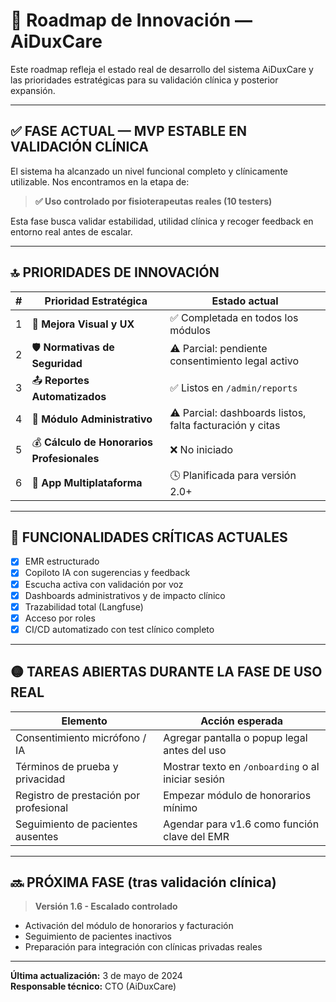 # 🧠 Roadmap de Innovación — AiDuxCare

Este roadmap refleja el estado real de desarrollo del sistema AiDuxCare y las prioridades estratégicas para su validación clínica y posterior expansión.

---

## ✅ FASE ACTUAL — MVP ESTABLE EN VALIDACIÓN CLÍNICA

El sistema ha alcanzado un nivel funcional completo y clínicamente utilizable. Nos encontramos en la etapa de:

> **✅ Uso controlado por fisioterapeutas reales (10 testers)**

Esta fase busca validar estabilidad, utilidad clínica y recoger feedback en entorno real antes de escalar.

---

## 🔝 PRIORIDADES DE INNOVACIÓN

| # | Prioridad Estratégica                    | Estado actual               |
|---|------------------------------------------|-----------------------------|
| 1 | 🎨 **Mejora Visual y UX**                | ✅ Completada en todos los módulos |
| 2 | 🛡️ **Normativas de Seguridad**           | ⚠️ Parcial: pendiente consentimiento legal activo |
| 3 | 📤 **Reportes Automatizados**            | ✅ Listos en `/admin/reports` |
| 4 | 🏥 **Módulo Administrativo**             | ⚠️ Parcial: dashboards listos, falta facturación y citas |
| 5 | 💰 **Cálculo de Honorarios Profesionales** | ❌ No iniciado |
| 6 | 📱 **App Multiplataforma**               | 🕓 Planificada para versión 2.0+

---

## 📍 FUNCIONALIDADES CRÍTICAS ACTUALES

- [x] EMR estructurado
- [x] Copiloto IA con sugerencias y feedback
- [x] Escucha activa con validación por voz
- [x] Dashboards administrativos y de impacto clínico
- [x] Trazabilidad total (Langfuse)
- [x] Acceso por roles
- [x] CI/CD automatizado con test clínico completo

---

## 🟡 TAREAS ABIERTAS DURANTE LA FASE DE USO REAL

| Elemento                          | Acción esperada                                 |
|-----------------------------------|--------------------------------------------------|
| Consentimiento micrófono / IA     | Agregar pantalla o popup legal antes del uso    |
| Términos de prueba y privacidad   | Mostrar texto en `/onboarding` o al iniciar sesión |
| Registro de prestación por profesional | Empezar módulo de honorarios mínimo        |
| Seguimiento de pacientes ausentes | Agendar para v1.6 como función clave del EMR    |

---

## 🔜 PRÓXIMA FASE (tras validación clínica)
> **Versión 1.6 - Escalado controlado**
- Activación del módulo de honorarios y facturación
- Seguimiento de pacientes inactivos
- Preparación para integración con clínicas privadas reales

---

**Última actualización:** 3 de mayo de 2024  
**Responsable técnico:** CTO (AiDuxCare) 